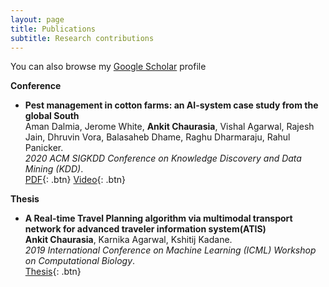 ```yaml
---
layout: page
title: Publications
subtitle: Research contributions
---
```


You can also browse my [Google Scholar](https://scholar.google.com/citations?user=Oi1BC2AAAAAJ&hl=en) profile 

**Conference**

- **Pest management in cotton farms: an AI-system case study from the global South**  
	Aman Dalmia, Jerome White, **Ankit Chaurasia**, Vishal Agarwal, Rajesh Jain, Dhruvin Vora, Balasaheb Dhame, Raghu Dharmaraju, Rahul Panicker.  
	*2020 ACM SIGKDD Conference on Knowledge Discovery and Data Mining (KDD)*.  
	[PDF](https://dl.acm.org/doi/10.1145/3394486.3403363){: .btn}
	[Video](https://youtu.be/LP_A4jydmz4){: .btn}


**Thesis**

- **A Real-time Travel Planning algorithm via multimodal transport network for advanced traveler information system(ATIS)**  
	**Ankit Chaurasia**, Karnika Agarwal, Kshitij Kadane.  
    *2019 International Conference on Machine Learning (ICML) Workshop on Computational Biology*.  
	[Thesis](https://tinyurl.com/v659tvp4){: .btn}
